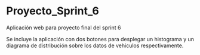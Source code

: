 # Proyecto_Sprint_6
Aplicación web para proyecto final del sprint 6

Se incluye la aplicación con dos botones para desplegar un histograma y un diagrama de distribución sobre los datos de vehiculos respectivamente.